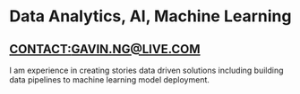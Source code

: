 # Data Analytics, AI, Machine Learning

## [CONTACT:GAVIN.NG@LIVE.COM](mailto:gavin.ng@live.com)

I am experience in creating stories data driven solutions including building data pipelines to machine learning model deployment.
